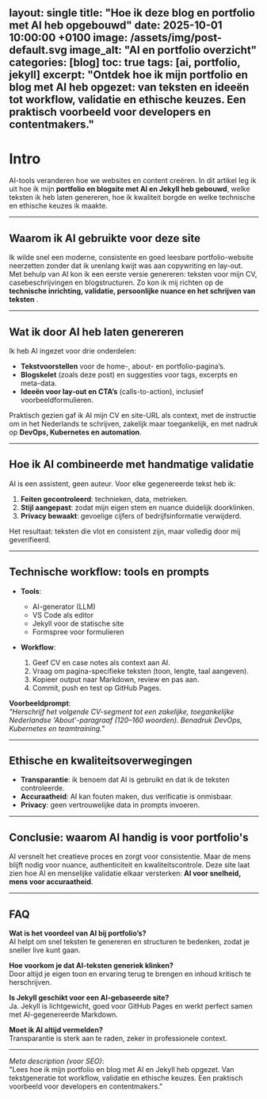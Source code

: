 layout: single
title: "Hoe ik deze blog en portfolio met AI heb opgebouwd"
date: 2025-10-01 10:00:00 +0100
image: /assets/img/post-default.svg
image_alt: "AI en portfolio overzicht"
categories: [blog]
toc: true
tags: [ai, portfolio, jekyll]
excerpt: "Ontdek hoe ik mijn portfolio en blog met AI heb opgezet: van teksten en ideeën tot workflow, validatie en ethische keuzes. Een praktisch voorbeeld voor developers en contentmakers."
---

# Intro
AI-tools veranderen hoe we websites en content creëren. In dit artikel leg ik uit hoe ik mijn **portfolio en blogsite met AI en Jekyll heb gebouwd**, welke teksten ik heb laten genereren, hoe ik kwaliteit borgde en welke technische en ethische keuzes ik maakte.

---

## Waarom ik AI gebruikte voor deze site

Ik wilde snel een moderne, consistente en goed leesbare portfolio-website neerzetten zonder dat ik urenlang kwijt was aan copywriting en lay-out.  
Met behulp van AI kon ik een eerste versie genereren: teksten voor mijn CV, casebeschrijvingen en blogstructuren. Zo kon ik mij richten op de **technische inrichting, validatie, persoonlijke nuance en het schrijven van teksten** .

---

## Wat ik door AI heb laten genereren

Ik heb AI ingezet voor drie onderdelen:

- **Tekstvoorstellen** voor de home-, about- en portfolio-pagina’s.  
- **Blogskelet** (zoals deze post) en suggesties voor tags, excerpts en meta-data.  
- **Ideeën voor lay-out en CTA’s** (calls-to-action), inclusief voorbeeldformulieren.

Praktisch gezien gaf ik AI mijn CV en site-URL als context, met de instructie om in het Nederlands te schrijven, zakelijk maar toegankelijk, en met nadruk op **DevOps, Kubernetes en automation**.

---

## Hoe ik AI combineerde met handmatige validatie

AI is een assistent, geen auteur. Voor elke gegenereerde tekst heb ik:

1. **Feiten gecontroleerd**: technieken, data, metrieken.  
2. **Stijl aangepast**: zodat mijn eigen stem en nuance duidelijk doorklinken.  
3. **Privacy bewaakt**: gevoelige cijfers of bedrijfsinformatie verwijderd.

Het resultaat: teksten die vlot en consistent zijn, maar volledig door mij geverifieerd.

---

## Technische workflow: tools en prompts

- **Tools**:  
  - AI-generator (LLM)  
  - VS Code als editor  
  - Jekyll voor de statische site  
  - Formspree voor formulieren  

- **Workflow**:  
  1. Geef CV en case notes als context aan AI.  
  2. Vraag om pagina-specifieke teksten (toon, lengte, taal aangeven).  
  3. Kopieer output naar Markdown, review en pas aan.  
  4. Commit, push en test op GitHub Pages.

**Voorbeeldprompt**:  
*"Herschrijf het volgende CV-segment tot een zakelijke, toegankelijke Nederlandse 'About'-paragraaf (120–160 woorden). Benadruk DevOps, Kubernetes en teamtraining."*

---

## Ethische en kwaliteitsoverwegingen

- **Transparantie**: ik benoem dat AI is gebruikt en dat ik de teksten controleerde.  
- **Accuraatheid**: AI kan fouten maken, dus verificatie is onmisbaar.  
- **Privacy**: geen vertrouwelijke data in prompts invoeren.  

---

## Conclusie: waarom AI handig is voor portfolio's

AI versnelt het creatieve proces en zorgt voor consistentie. Maar de mens blijft nodig voor nuance, authenticiteit en kwaliteitscontrole. Deze site laat zien hoe AI en menselijke validatie elkaar versterken: **AI voor snelheid, mens voor accuraatheid**.

---

## FAQ

**Wat is het voordeel van AI bij portfolio’s?**  
AI helpt om snel teksten te genereren en structuren te bedenken, zodat je sneller live kunt gaan.

**Hoe voorkom je dat AI-teksten generiek klinken?**  
Door altijd je eigen toon en ervaring terug te brengen en inhoud kritisch te herschrijven.

**Is Jekyll geschikt voor een AI-gebaseerde site?**  
Ja. Jekyll is lichtgewicht, goed voor GitHub Pages en werkt perfect samen met AI-gegenereerde Markdown.

**Moet ik AI altijd vermelden?**  
Transparantie is sterk aan te raden, zeker in professionele context.

---

*Meta description (voor SEO)*:  
"Lees hoe ik mijn portfolio en blog met AI en Jekyll heb opgezet. Van tekstgeneratie tot workflow, validatie en ethische keuzes. Een praktisch voorbeeld voor developers en contentmakers."
